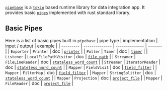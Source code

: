 [`pipebase`] is a [`tokio`] based runtime library for data integration app. It provides basic [`pipes`] implemented with rust standard library.

## Basic Pipes
Here is a list of basic pipes built in `pipebase`
| pipe type | implementation | input / output | example |
| --------- | -------------- | -------------- | ------- |
| `Exporter` | `Printer` | doc | [`printer`] |
| `Poller` | `Timer` | doc | [`timer`] |
| `Listener` | `LocalFilePathVisitor` | doc | [`file_path`] |
| `Streamer` | `FileLineReader` | doc | [`stateless_word_count`] |
| `Streamer` | `IteratorReader` | doc | [`stateless_word_count`] |
| `Mapper` | `FieldVisit` | doc | [`field_filter`] |
| `Mapper` | `FilterMap` | doc | [`field_filter`] |
| `Mapper` | `StringSplitter` | doc | [`stateless_word_count`] |
| `Mapper` | `Projection` | doc | [`project_file`] |
| `Mapper` | `FileReader` | doc | [`project_file`] |

[`pipebase`]: https://github.com/pipebase/pipebase/tree/main/pipebase
[`tokio`]: https://github.com/tokio-rs/tokio
[`pipes`]: https://github.com/pipebase/pipebase/tree/main/pipegen#pipes
[`pipe type`]: https://github.com/pipebase/pipebase/tree/main/pipegen#pipe-type
[`printer`]: https://github.com/pipebase/pipebase/tree/main/examples/printer
[`timer`]: https://github.com/pipebase/pipebase/tree/main/examples/timer
[`field_filter`]: https://github.com/pipebase/pipebase/tree/main/examples/field_filter
[`file_path`]: https://github.com/pipebase/pipebase/tree/main/examples/file_path
[`stateless_word_count`]: https://github.com/pipebase/pipebase/tree/main/examples/stateless_word_count
[`project_file`]: https://github.com/pipebase/pipebase/tree/main/examples/project_file